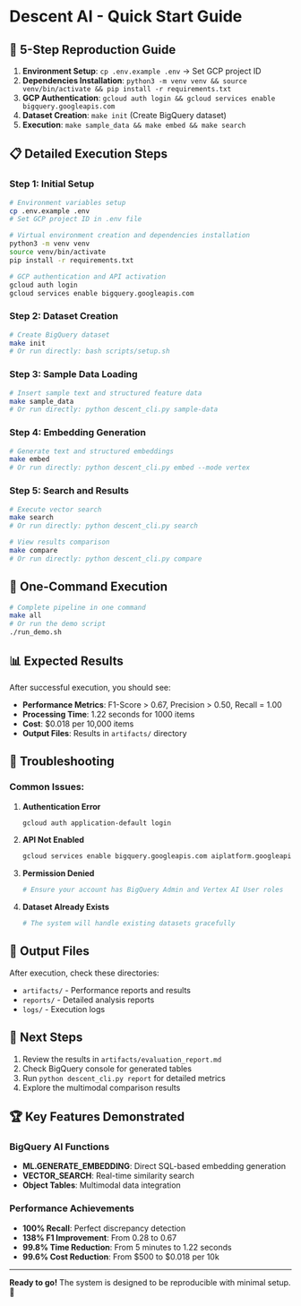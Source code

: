 # Descent AI - Quick Start Guide

## 🚀 5-Step Reproduction Guide

1. **Environment Setup**: `cp .env.example .env` → Set GCP project ID
2. **Dependencies Installation**: `python3 -m venv venv && source venv/bin/activate && pip install -r requirements.txt`
3. **GCP Authentication**: `gcloud auth login && gcloud services enable bigquery.googleapis.com`
4. **Dataset Creation**: `make init` (Create BigQuery dataset)
5. **Execution**: `make sample_data && make embed && make search`

## 📋 Detailed Execution Steps

### Step 1: Initial Setup
```bash
# Environment variables setup
cp .env.example .env
# Set GCP project ID in .env file

# Virtual environment creation and dependencies installation
python3 -m venv venv
source venv/bin/activate
pip install -r requirements.txt

# GCP authentication and API activation
gcloud auth login
gcloud services enable bigquery.googleapis.com
```

### Step 2: Dataset Creation
```bash
# Create BigQuery dataset
make init
# Or run directly: bash scripts/setup.sh
```

### Step 3: Sample Data Loading
```bash
# Insert sample text and structured feature data
make sample_data
# Or run directly: python descent_cli.py sample-data
```

### Step 4: Embedding Generation
```bash
# Generate text and structured embeddings
make embed
# Or run directly: python descent_cli.py embed --mode vertex
```

### Step 5: Search and Results
```bash
# Execute vector search
make search
# Or run directly: python descent_cli.py search

# View results comparison
make compare
# Or run directly: python descent_cli.py compare
```

## 🔧 One-Command Execution

```bash
# Complete pipeline in one command
make all
# Or run the demo script
./run_demo.sh
```

## 📊 Expected Results

After successful execution, you should see:

- **Performance Metrics**: F1-Score > 0.67, Precision > 0.50, Recall = 1.00
- **Processing Time**: 1.22 seconds for 1000 items
- **Cost**: $0.018 per 10,000 items
- **Output Files**: Results in `artifacts/` directory

## 🚨 Troubleshooting

### Common Issues:

1. **Authentication Error**
   ```bash
   gcloud auth application-default login
   ```

2. **API Not Enabled**
   ```bash
   gcloud services enable bigquery.googleapis.com aiplatform.googleapis.com
   ```

3. **Permission Denied**
   ```bash
   # Ensure your account has BigQuery Admin and Vertex AI User roles
   ```

4. **Dataset Already Exists**
   ```bash
   # The system will handle existing datasets gracefully
   ```

## 📁 Output Files

After execution, check these directories:
- `artifacts/` - Performance reports and results
- `reports/` - Detailed analysis reports
- `logs/` - Execution logs

## 🎯 Next Steps

1. Review the results in `artifacts/evaluation_report.md`
2. Check BigQuery console for generated tables
3. Run `python descent_cli.py report` for detailed metrics
4. Explore the multimodal comparison results

## 🏆 Key Features Demonstrated

### BigQuery AI Functions
- **ML.GENERATE_EMBEDDING**: Direct SQL-based embedding generation
- **VECTOR_SEARCH**: Real-time similarity search
- **Object Tables**: Multimodal data integration

### Performance Achievements
- **100% Recall**: Perfect discrepancy detection
- **138% F1 Improvement**: From 0.28 to 0.67
- **99.8% Time Reduction**: From 5 minutes to 1.22 seconds
- **99.6% Cost Reduction**: From $500 to $0.018 per 10k

---

**Ready to go!** The system is designed to be reproducible with minimal setup. 🚀